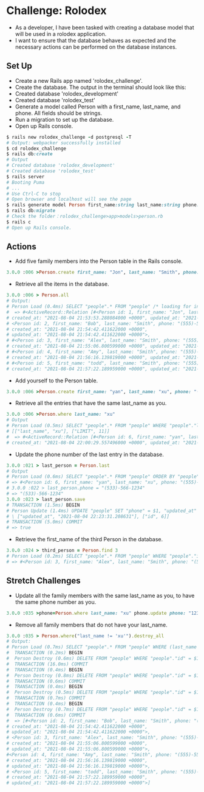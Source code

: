# Challenge: Rolodex
- As a developer, I have been tasked with creating a database model that will be used in a rolodex application. 
- I want to ensure that the database behaves as expected and the necessary actions can be performed on the database instances.

## Set Up
- Create a new Rails app named 'rolodex_challenge'.
- Create the database. The output in the terminal should look like this:
- Created database 'rolodex_development'
- Created database 'rolodex_test'
- Generate a model called Person with a first_name, last_name, and phone. All fields should be strings.
- Run a migration to set up the database.
- Open up Rails console.
```ruby
$ rails new rolodex_challenge -d postgresql -T
# Output: webpacker successfully installed
$ cd rolodex_challenge
$ rails db:create
# Output
# Created database 'rolodex_development'
# Created database 'rolodex_test'
$ rails server
# Booting Puma
# ...
# Use Ctrl-C to stop 
# Open browser and localhost will see the page
$ rails generate model Person first_name:string last_name:string phone:string
$ rails db:migrate
# Check the folder：rolodex_challenge>app>models>person.rb
$ rails c
# Open up Rails console.
```
## Actions
- Add five family members into the Person table in the Rails console.
```ruby
3.0.0 :006 >Person.create first_name: "Jon", last_name: "Smith", phone: "(555)-555-5555"
```
- Retrieve all the items in the database.
```ruby
3.0.0 :006 > Person.all
# Output:
# Person Load (0.4ms) SELECT "people".* FROM "people" /* loading for inspect */ LIMIT $1 [["LIMIT", 11]]
#  => #<ActiveRecord::Relation [#<Person id: 1, first_name: "Jon", last_name: "Smith", phone: "(555)-555-5555", 
# created_at: "2021-08-04 21:53:53.288084000 +0000", updated_at: "2021-08-04 21:53:53.288084000 +0000">, 
# <Person id: 2, first_name: "Bob", last_name: "Smith", phone: "(555)-555-9875", 
# created_at: "2021-08-04 21:54:42.411622000 +0000", 
# updated_at: "2021-08-04 21:54:42.411622000 +0000">,
# #<Person id: 3, first_name: "Alex", last_name: "Smith", phone: "(555)-555-9975", 
# created_at: "2021-08-04 21:55:06.800599000 +0000", updated_at: "2021-08-04 21:55:06.800599000 +0000">, 
# #<Person id: 4, first_name: "Amy", last_name: "Smith", phone: "(555)-555-9875", 
# created_at: "2021-08-04 21:56:16.139819000 +0000", updated_at: "2021-08-04 21:56:16.139819000 +0000">, 
# #<Person id: 5, first_name: "todd", last_name: "Smith", phone: "(555)-555-9075", 
# created_at: "2021-08-04 21:57:22.189959000 +0000", updated_at: "2021-08-04 21:57:22.189959000 +0000">]>
```
- Add yourself to the Person table.
```ruby
3.0.0 :006 >Person.create first_name: "yan", last_name: "xu", phone: "(555)-555-6666"
```
- Retrieve all the entries that have the same last_name as you.
```ruby
3.0.0 :006 >Person.where last_name: "xu"
# Output
# Person Load (0.5ms) SELECT "people".* FROM "people" WHERE "people"."last_name" = $1 /* loading for inspect */ LIMIT $2
# [["last_name", "xu"], ["LIMIT", 11]]
#  => #<ActiveRecord::Relation [#<Person id: 6, first_name: "yan", last_name: "xu", phone: "(555)-555-9666", 
# created_at: "2021-08-04 22:00:29.557496000 +0000", updated_at: "2021-08-04 22:00:29.557496000 +0000">]>
```
- Update the phone number of the last entry in the database.
```ruby
3.0.0 :021 > last_person = Person.last
# Output
# Person Load (0.6ms) SELECT "people".* FROM "people" ORDER BY "people"."id" DESC LIMIT $1 [["LIMIT", 1]]
# => #<Person id: 6, first_name: "yan", last_name: "xu", phone: "(555)-555-9666", created_at: "2021-08-04 22:00:29.557496000 +0... 
# 3.0.0 :022 > last_person.phone = "(533)-566-1234"
# => "(533)-566-1234" 
3.0.0 :023 > last_person.save
# TRANSACTION (1.5ms) BEGIN
# Person Update (1.4ms) UPDATE "people" SET "phone" = $1, "updated_at" = $2 WHERE "people"."id" = $3 [["phone", "(533)-566-1234"],
# \ ["updated_at", "2021-08-04 22:23:31.208631"], ["id", 6]]
# TRANSACTION (5.0ms) COMMIT
# => true
```
- Retrieve the first_name of the third Person in the database.
```ruby
3.0.0 :024 > third_person = Person.find 3
# Person Load (0.2ms) SELECT "people".* FROM "people" WHERE "people"."id" = $1 LIMIT $2 [["id", 3], ["LIMIT", 1]]
# => #<Person id: 3, first_name: "Alex", last_name: "Smith", phone: "(555)-555-9975", created_at: "2021-08-04 21:55:06.80059900...
```

## Stretch Challenges

- Update all the family members with the same last_name as you, to have the same phone number as you.
```ruby
3.0.0 :035 >phone=Person.where last_name: "xu" phone.update phone: "123-456-7890"
```
- Remove all family members that do not have your last_name.
```ruby
3.0.0 :035 > Person.where("last_name != 'xu'").destroy_all
# Output: 
# Person Load (0.7ms) SELECT "people".* FROM "people" WHERE (last_name != 'xu')
#  TRANSACTION (0.2ms) BEGIN
#  Person Destroy (0.6ms) DELETE FROM "people" WHERE "people"."id" = $1 [["id", 2]]
#  TRANSACTION (16.0ms) COMMIT
#  TRANSACTION (0.4ms) BEGIN
#  Person Destroy (0.8ms) DELETE FROM "people" WHERE "people"."id" = $1 [["id", 3]]
#  TRANSACTION (0.6ms) COMMIT
#  TRANSACTION (0.4ms) BEGIN
#  Person Destroy (0.5ms) DELETE FROM "people" WHERE "people"."id" = $1 [["id", 4]]
#  TRANSACTION (0.7ms) COMMIT
#  TRANSACTION (0.4ms) BEGIN
#  Person Destroy (0.7ms) DELETE FROM "people" WHERE "people"."id" = $1 [["id", 5]]
#  TRANSACTION (0.6ms) COMMIT
#  => [#<Person id: 2, first_name: "Bob", last_name: "Smith", phone: "(555)-555-9875", 
# created_at: "2021-08-04 21:54:42.411622000 +0000", 
# updated_at: "2021-08-04 21:54:42.411622000 +0000">, 
# <Person id: 3, first_name: "Alex", last_name: "Smith", phone: "(555)-555-9975", 
# created_at: "2021-08-04 21:55:06.800599000 +0000", 
# updated_at: "2021-08-04 21:55:06.800599000 +0000">, 
#<Person id: 4, first_name: "Amy", last_name: "Smith", phone: "(555)-555-9875", 
# created_at: "2021-08-04 21:56:16.139819000 +0000", 
# updated_at: "2021-08-04 21:56:16.139819000 +0000">, 
# <Person id: 5, first_name: "todd", last_name: "Smith", phone: "(555)-555-9075", 
# created_at: "2021-08-04 21:57:22.189959000 +0000", 
# updated_at: "2021-08-04 21:57:22.189959000 +0000">] 
```
